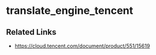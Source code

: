 # translate_engine_tencent

## Related Links

- https://cloud.tencent.com/document/product/551/15619
